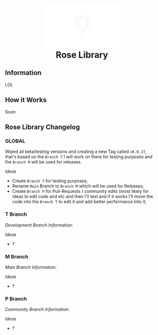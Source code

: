 <h1 align="center"><img src="Icon.png" height="50%" width="50%"><br>Rose Library</h1>

## Information
LOL


## How it Works
Soon


## Rose Library Changelog

### GLOBAL
Wiped all beta/testing versions and creating a new Tag called `v0.0.1T`, that's based on the `Branch T` I will work on there for testing purposes and the `Branch M` will be used for releases.

*Ideas*
* Create `Branch T` for testing purposes;
* Rename `Main` Branch to `Branch M` which will be used for Releases;
* Create `Branch P` for Pull-Requests / community edits (most likely for ideas to edit code and etc and then I'll test and if it works I'll move the code into the `Branch T` to edit it and add better performance into it;

### T Branch
*Development Branch*
*Information*: 

*Ideas*
* ?

### M Branch
*Main Branch*
*Information*: 

*Ideas*
* ?

### P Branch
*Community Branch*
*Information*: 

*Ideas*
* ?
